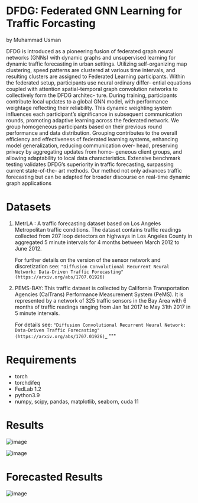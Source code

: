 # DFDG: Federated GNN Learning for Traffic Forcasting 
by Muhammad Usman

DFDG is introduced as a pioneering fusion of
federated graph neural networks (GNNs) with dynamic graphs
and unsupervised learning for dynamic traffic forecasting in
urban settings. Utilizing self-organizing map clustering, speed
patterns are clustered at various time intervals, and resulting
clusters are assigned to Federated Learning participants. Within
the federated setup, participants use neural ordinary differ-
ential equations coupled with attention spatial-temporal graph
convolution networks to collectively form the DFDG architec-
ture. During training, participants contribute local updates to
a global GNN model, with performance weightage reflecting
their reliability. This dynamic weighting system influences each
participant’s significance in subsequent communication rounds,
promoting adaptive learning across the federated network. We
group homogeneous participants based on their previous round
performance and data distribution. Grouping contributes to the
overall efficiency and effectiveness of federated learning systems,
enhancing model generalization, reducing communication over-
head, preserving privacy by aggregating updates from homo-
geneous client groups, and allowing adaptability to local data
characteristics. Extensive benchmark testing validates DFDG’s
superiority in traffic forecasting, surpassing current state-of-the-
art methods. Our method not only advances traffic forecasting
but can be adapted for broader discourse on real-time dynamic
graph applications

# Datasets
1. MetrLA : A traffic forecasting dataset based on Los Angeles
    Metropolitan traffic conditions. The dataset contains traffic
    readings collected from 207 loop detectors on highways in Los Angeles
    County in aggregated 5 minute intervals for 4 months between March 2012
    to June 2012.

    For further details on the version of the sensor network and
    discretization see: `"Diffusion Convolutional Recurrent Neural Network:
    Data-Driven Traffic Forecasting" (https://arxiv.org/abs/1707.01926)`
   
2. PEMS-BAY: This traffic dataset is collected by California Transportation Agencies (CalTrans)
    Performance Measurement System (PeMS). It is represented by a network of 325 traffic sensors
    in the Bay Area with 6 months of traffic readings ranging from Jan 1st 2017 to May 31th 2017
    in 5 minute intervals.

    For details see: `"Diffusion Convolutional Recurrent Neural Network:
    Data-Driven Traffic Forecasting" (https://arxiv.org/abs/1707.01926)`_
    """
# Requirements
-  torch
-  torchdifeq
-  FedLab 1.2
-  python3.9
-  numpy, scipy, pandas, matplotlib, seaborn, cuda 11

# Results
![image](https://github.com/GreenPatterns/DFDG/assets/15605985/204d7178-c349-4b9b-b07b-8b150f2e1f31)

![image](https://github.com/GreenPatterns/DFDG/assets/15605985/d3db0642-70a5-4120-a4ab-3563ad667579)

# Forecasted Results
![image](https://github.com/GreenPatterns/DFDG/assets/15605985/c51f6046-5a36-4d4c-aa01-e52c34a5307b)


